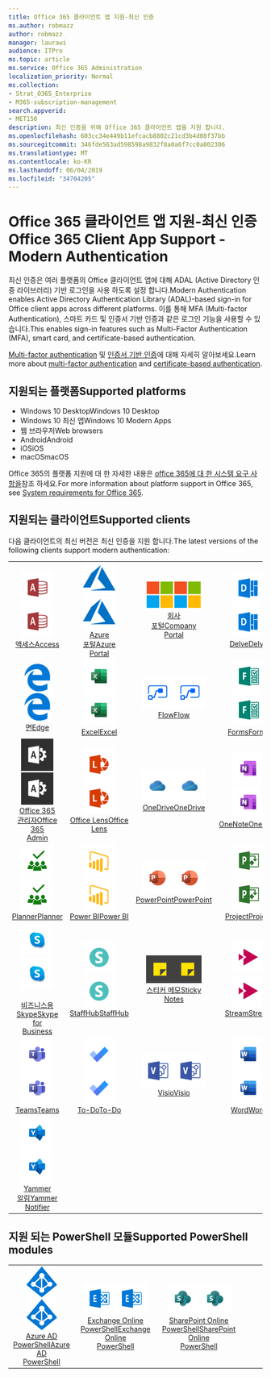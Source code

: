 ```yaml
---
title: Office 365 클라이언트 앱 지원-최신 인증
ms.author: robmazz
author: robmazz
manager: laurawi
audience: ITPro
ms.topic: article
ms.service: Office 365 Administration
localization_priority: Normal
ms.collection:
- Strat_O365_Enterprise
- M365-subscription-management
search.appverid:
- MET150
description: 최신 인증을 위해 Office 365 클라이언트 앱을 지원 합니다.
ms.openlocfilehash: 603cc34e449b11efcacb8802c21cd3b4d08f37bb
ms.sourcegitcommit: 346fde563ad598598a9832f8a0a6f7cc0a802306
ms.translationtype: MT
ms.contentlocale: ko-KR
ms.lasthandoff: 06/04/2019
ms.locfileid: "34704205"
---
```

# <a name="office-365-client-app-support---modern-authentication"></a><span data-ttu-id="aa92a-103">Office 365 클라이언트 앱 지원-최신 인증</span><span class="sxs-lookup"><span data-stu-id="aa92a-103">Office 365 Client App Support - Modern Authentication</span></span>

<span data-ttu-id="aa92a-104">최신 인증은 여러 플랫폼의 Office 클라이언트 앱에 대해 ADAL (Active Directory 인증 라이브러리) 기반 로그인을 사용 하도록 설정 합니다.</span><span class="sxs-lookup"><span data-stu-id="aa92a-104">Modern Authentication enables Active Directory Authentication Library (ADAL)-based sign-in for Office client apps across different platforms.</span></span> <span data-ttu-id="aa92a-105">이를 통해 MFA (Multi-factor Authentication), 스마트 카드 및 인증서 기반 인증과 같은 로그인 기능을 사용할 수 있습니다.</span><span class="sxs-lookup"><span data-stu-id="aa92a-105">This enables sign-in features such as Multi-Factor Authentication (MFA), smart card, and certificate-based authentication.</span></span>

<span data-ttu-id="aa92a-106">[Multi-factor authentication](https://docs.microsoft.com/azure/active-directory/authentication/multi-factor-authentication) 및 [인증서 기반 인증](https://docs.microsoft.com/azure/active-directory/active-directory-certificate-based-authentication-get-started)에 대해 자세히 알아보세요.</span><span class="sxs-lookup"><span data-stu-id="aa92a-106">Learn more about [multi-factor authentication](https://docs.microsoft.com/azure/active-directory/authentication/multi-factor-authentication) and [certificate-based authentication](https://docs.microsoft.com/azure/active-directory/active-directory-certificate-based-authentication-get-started).</span></span>

## <a name="supported-platforms"></a><span data-ttu-id="aa92a-107">지원되는 플랫폼</span><span class="sxs-lookup"><span data-stu-id="aa92a-107">Supported platforms</span></span>

 - <span data-ttu-id="aa92a-108">Windows 10 Desktop</span><span class="sxs-lookup"><span data-stu-id="aa92a-108">Windows 10 Desktop</span></span>
 - <span data-ttu-id="aa92a-109">Windows 10 최신 앱</span><span class="sxs-lookup"><span data-stu-id="aa92a-109">Windows 10 Modern Apps</span></span>
 - <span data-ttu-id="aa92a-110">웹 브라우저</span><span class="sxs-lookup"><span data-stu-id="aa92a-110">Web browsers</span></span>
 - <span data-ttu-id="aa92a-111">Android</span><span class="sxs-lookup"><span data-stu-id="aa92a-111">Android</span></span>
 - <span data-ttu-id="aa92a-112">iOS</span><span class="sxs-lookup"><span data-stu-id="aa92a-112">iOS</span></span>
 - <span data-ttu-id="aa92a-113">macOS</span><span class="sxs-lookup"><span data-stu-id="aa92a-113">macOS</span></span>

<span data-ttu-id="aa92a-114">Office 365의 플랫폼 지원에 대 한 자세한 내용은 [office 365에 대 한 시스템 요구 사항을](https://products.office.com/office-system-requirements)참조 하세요.</span><span class="sxs-lookup"><span data-stu-id="aa92a-114">For more information about platform support in Office 365, see [System requirements for Office 365](https://products.office.com/office-system-requirements).</span></span>

## <a name="supported-clients"></a><span data-ttu-id="aa92a-115">지원되는 클라이언트</span><span class="sxs-lookup"><span data-stu-id="aa92a-115">Supported clients</span></span>

<span data-ttu-id="aa92a-116">다음 클라이언트의 최신 버전은 최신 인증을 지원 합니다.</span><span class="sxs-lookup"><span data-stu-id="aa92a-116">The latest versions of the following clients support modern authentication:</span></span>

| | | | | | |
|:---:|:---:|:---:|:---:|:---:|:---:|
| <span data-ttu-id="aa92a-117">![액세스 아이콘](media/o365-access-64x64.png)</span><span class="sxs-lookup"><span data-stu-id="aa92a-117">![Access icon](media/o365-access-64x64.png)</span></span> <br> [<span data-ttu-id="aa92a-118">액세스</span><span class="sxs-lookup"><span data-stu-id="aa92a-118">Access</span></span>](https://products.office.com/access) | <span data-ttu-id="aa92a-119">![Azure 아이콘](media/o365-azure-64x64.png)</span><span class="sxs-lookup"><span data-stu-id="aa92a-119">![Azure icon](media/o365-azure-64x64.png)</span></span> <br> [<span data-ttu-id="aa92a-120">Azure <br> 포털</span><span class="sxs-lookup"><span data-stu-id="aa92a-120">Azure <br> Portal </span></span>](https://azure.microsoft.com/features/azure-portal/) | <span data-ttu-id="aa92a-121">![회사 포털 아이콘](media/o365-microsoft-64x64.png)</span><span class="sxs-lookup"><span data-stu-id="aa92a-121">![Company portal icon](media/o365-microsoft-64x64.png)</span></span> <br> [<span data-ttu-id="aa92a-122">회사 <br> 포털</span><span class="sxs-lookup"><span data-stu-id="aa92a-122">Company <br> Portal </span></span>](https://docs.microsoft.com/intune-user-help/sign-in-to-the-company-portal) | <span data-ttu-id="aa92a-123">![Delve 아이콘](media/o365-delve-64x64.png)</span><span class="sxs-lookup"><span data-stu-id="aa92a-123">![Delve icon](media/o365-delve-64x64.png)</span></span> <br> [<span data-ttu-id="aa92a-124">Delve</span><span class="sxs-lookup"><span data-stu-id="aa92a-124">Delve</span></span>](https://products.office.com/business/intelligent-search) | <span data-ttu-id="aa92a-125">![Dynamics 365 아이콘](media/o365-dynamics365-64x64.png)</span><span class="sxs-lookup"><span data-stu-id="aa92a-125">![Dynamics 365 icon](media/o365-dynamics365-64x64.png)</span></span> <br> [<span data-ttu-id="aa92a-126">Dynamics 365</span><span class="sxs-lookup"><span data-stu-id="aa92a-126">Dynamics 365</span></span>](https://dynamics.microsoft.com) 
| <span data-ttu-id="aa92a-127">![에 지 아이콘](media/o365-edge-64x64.png)</span><span class="sxs-lookup"><span data-stu-id="aa92a-127">![Edge icon](media/o365-edge-64x64.png)</span></span> <br> [<span data-ttu-id="aa92a-128">면</span><span class="sxs-lookup"><span data-stu-id="aa92a-128">Edge</span></span>](https://www.microsoft.com/windows/microsoft-edge) | <span data-ttu-id="aa92a-129">![Excel 아이콘](media/o365-excel-64x64.png)</span><span class="sxs-lookup"><span data-stu-id="aa92a-129">![Excel icon](media/o365-excel-64x64.png)</span></span> <br> [<span data-ttu-id="aa92a-130">Excel</span><span class="sxs-lookup"><span data-stu-id="aa92a-130">Excel</span></span>](https://products.office.com/excel) | <span data-ttu-id="aa92a-131">![흐름 아이콘](media/o365-flow-64x64.png)</span><span class="sxs-lookup"><span data-stu-id="aa92a-131">![Flow icon](media/o365-flow-64x64.png)</span></span> <br> [<span data-ttu-id="aa92a-132">Flow</span><span class="sxs-lookup"><span data-stu-id="aa92a-132">Flow</span></span>](https://flow.microsoft.com) | <span data-ttu-id="aa92a-133">![양식 아이콘](media/o365-forms-64x64.png)</span><span class="sxs-lookup"><span data-stu-id="aa92a-133">![Forms icon](media/o365-forms-64x64.png)</span></span> <br> [<span data-ttu-id="aa92a-134">Forms</span><span class="sxs-lookup"><span data-stu-id="aa92a-134">Forms</span></span>](https://flow.microsoft.com/connectors/shared_microsoftforms/microsoft-forms/) | <span data-ttu-id="aa92a-135">![Kaizala 아이콘](media/o365-kaizala-64x64.png)</span><span class="sxs-lookup"><span data-stu-id="aa92a-135">![Kaizala icon](media/o365-kaizala-64x64.png)</span></span> <br> [<span data-ttu-id="aa92a-136">Kaizala</span><span class="sxs-lookup"><span data-stu-id="aa92a-136">Kaizala</span></span>](https://products.office.com/en/business/microsoft-kaizala) 
| <span data-ttu-id="aa92a-137">![Office 365 관리 아이콘](media/o365-o365admin-64x64.png)</span><span class="sxs-lookup"><span data-stu-id="aa92a-137">![Office 365 Admin icon](media/o365-o365admin-64x64.png)</span></span> <br> [<span data-ttu-id="aa92a-138">Office 365 <br> 관리자</span><span class="sxs-lookup"><span data-stu-id="aa92a-138">Office 365 <br> Admin</span></span>](https://products.office.com/business/manage-office-365-admin-app) | <span data-ttu-id="aa92a-139">![렌즈 아이콘](media/o365-lens-64x64.png)</span><span class="sxs-lookup"><span data-stu-id="aa92a-139">![Lens icon](media/o365-lens-64x64.png)</span></span> <br> [<span data-ttu-id="aa92a-140">Office Lens</span><span class="sxs-lookup"><span data-stu-id="aa92a-140">Office Lens</span></span>](https://www.microsoft.com/p/office-lens/9wzdncrfj3t8?activetab=pivot%3Aoverviewtab) | <span data-ttu-id="aa92a-141">![비즈니스용 OneDrive 아이콘](media/o365-OneDrive-64x64.png)</span><span class="sxs-lookup"><span data-stu-id="aa92a-141">![OneDrive for Business icon](media/o365-OneDrive-64x64.png)</span></span> <br> [<span data-ttu-id="aa92a-142">OneDrive</span><span class="sxs-lookup"><span data-stu-id="aa92a-142">OneDrive</span></span>](https://products.office.com/onedrive-for-business/online-cloud-storage) |  <span data-ttu-id="aa92a-143">![OneNote 아이콘](media/o365-OneNote-64x64.png)</span><span class="sxs-lookup"><span data-stu-id="aa92a-143">![OneNote icon](media/o365-OneNote-64x64.png)</span></span> <br> [<span data-ttu-id="aa92a-144">OneNote</span><span class="sxs-lookup"><span data-stu-id="aa92a-144">OneNote</span></span>](https://products.office.com/onenote) | <span data-ttu-id="aa92a-145">![Outlook 아이콘](media/o365-outlook-64x64.png)</span><span class="sxs-lookup"><span data-stu-id="aa92a-145">![Outlook icon](media/o365-outlook-64x64.png)</span></span> <br> [<span data-ttu-id="aa92a-146">Outlook</span><span class="sxs-lookup"><span data-stu-id="aa92a-146">Outlook</span></span>](https://products.office.com/outlook) 
| <span data-ttu-id="aa92a-147">![Planner 아이콘](media/o365-planner-64x64.png)</span><span class="sxs-lookup"><span data-stu-id="aa92a-147">![Planner icon](media/o365-planner-64x64.png)</span></span> <br> [<span data-ttu-id="aa92a-148">Planner</span><span class="sxs-lookup"><span data-stu-id="aa92a-148">Planner</span></span>](https://products.office.com/business/task-management-software) | <span data-ttu-id="aa92a-149">![PowerBI 아이콘](media/o365-powerbi-64x64.png)</span><span class="sxs-lookup"><span data-stu-id="aa92a-149">![PowerBI icon](media/o365-powerbi-64x64.png)</span></span> <br> [<span data-ttu-id="aa92a-150">Power BI</span><span class="sxs-lookup"><span data-stu-id="aa92a-150">Power BI</span></span>](https://powerbi.microsoft.com)| <span data-ttu-id="aa92a-151">![PowerPoint 아이콘](media/o365-powerpoint-64x64.png)</span><span class="sxs-lookup"><span data-stu-id="aa92a-151">![PowerPoint icon](media/o365-powerpoint-64x64.png)</span></span> <br> [<span data-ttu-id="aa92a-152">PowerPoint</span><span class="sxs-lookup"><span data-stu-id="aa92a-152">PowerPoint</span></span>](https://products.office.com/powerpoint) | <span data-ttu-id="aa92a-153">![프로젝트 아이콘](media/o365-project-64x64.png)</span><span class="sxs-lookup"><span data-stu-id="aa92a-153">![Project icon](media/o365-project-64x64.png)</span></span> <br> [<span data-ttu-id="aa92a-154">Project</span><span class="sxs-lookup"><span data-stu-id="aa92a-154">Project</span></span>](https://products.office.com/project) | <span data-ttu-id="aa92a-155">![SharePoint 아이콘](media/o365-sharepoint-64x64.png)</span><span class="sxs-lookup"><span data-stu-id="aa92a-155">![SharePoint icon](media/o365-sharepoint-64x64.png)</span></span> <br> [<span data-ttu-id="aa92a-156">Sharepoint</span><span class="sxs-lookup"><span data-stu-id="aa92a-156">Sharepoint</span></span>](https://products.office.com/sharepoint) 
| <span data-ttu-id="aa92a-157">![비즈니스용 Skype 아이콘](media/o365-skypeforbusiness-64x64.png)</span><span class="sxs-lookup"><span data-stu-id="aa92a-157">![Skype for Business icon](media/o365-skypeforbusiness-64x64.png)</span></span> <br> [<span data-ttu-id="aa92a-158"><br> 비즈니스용 Skype</span><span class="sxs-lookup"><span data-stu-id="aa92a-158">Skype for <br> Business</span></span>](https://www.skype.com/business/) | <span data-ttu-id="aa92a-159">![StaffHub 아이콘](media/o365-staffhub-64x64.png)</span><span class="sxs-lookup"><span data-stu-id="aa92a-159">![StaffHub icon](media/o365-staffhub-64x64.png)</span></span> <br> [<span data-ttu-id="aa92a-160">StaffHub</span><span class="sxs-lookup"><span data-stu-id="aa92a-160">StaffHub</span></span>](https://products.office.com/microsoft-staffhub/staff-scheduling-software)| <span data-ttu-id="aa92a-161">![스티커 메모 아이콘](media/o365-stickynotes-64x64.png)</span><span class="sxs-lookup"><span data-stu-id="aa92a-161">![Sticky Notes icon](media/o365-stickynotes-64x64.png)</span></span> <br> [<span data-ttu-id="aa92a-162">스티커 메모</span><span class="sxs-lookup"><span data-stu-id="aa92a-162">Sticky Notes</span></span>](https://www.microsoft.com/p/microsoft-sticky-notes/9nblggh4qghw) | <span data-ttu-id="aa92a-163">![스트림 아이콘](media/o365-stream-64x64.png)</span><span class="sxs-lookup"><span data-stu-id="aa92a-163">![Stream icon](media/o365-stream-64x64.png)</span></span> <br> [<span data-ttu-id="aa92a-164">Stream</span><span class="sxs-lookup"><span data-stu-id="aa92a-164">Stream</span></span>](https://stream.microsoft.com) | <span data-ttu-id="aa92a-165">![Sway 아이콘](media/o365-sway-64x64.png)</span><span class="sxs-lookup"><span data-stu-id="aa92a-165">![Sway icon](media/o365-sway-64x64.png)</span></span> <br> [<span data-ttu-id="aa92a-166">Sway</span><span class="sxs-lookup"><span data-stu-id="aa92a-166">Sway</span></span>](https://sway.com) 
| <span data-ttu-id="aa92a-167">![팀 아이콘](media/o365-teams-64x64.png)</span><span class="sxs-lookup"><span data-stu-id="aa92a-167">![Teams icon](media/o365-teams-64x64.png)</span></span> <br> [<span data-ttu-id="aa92a-168">Teams</span><span class="sxs-lookup"><span data-stu-id="aa92a-168">Teams</span></span>](https://products.office.com/microsoft-teams/group-chat-software) | <span data-ttu-id="aa92a-169">![할 일 아이콘](media/o365-todo-64x64.png)</span><span class="sxs-lookup"><span data-stu-id="aa92a-169">![To-Do icon](media/o365-todo-64x64.png)</span></span> <br> [<span data-ttu-id="aa92a-170">To-Do</span><span class="sxs-lookup"><span data-stu-id="aa92a-170">To-Do</span></span>](https://todo.microsoft.com) | <span data-ttu-id="aa92a-171">![Visio 아이콘](media/o365-visio-64x64.png)</span><span class="sxs-lookup"><span data-stu-id="aa92a-171">![Visio icon](media/o365-visio-64x64.png)</span></span> <br> [<span data-ttu-id="aa92a-172">Visio</span><span class="sxs-lookup"><span data-stu-id="aa92a-172">Visio</span></span>](https://products.office.com/visio/flowchart-software) | <span data-ttu-id="aa92a-173">![Word 아이콘](media/o365-word-64x64.png)</span><span class="sxs-lookup"><span data-stu-id="aa92a-173">![Word icon](media/o365-word-64x64.png)</span></span> <br> [<span data-ttu-id="aa92a-174">Word</span><span class="sxs-lookup"><span data-stu-id="aa92a-174">Word</span></span>](https://products.office.com/word) | <span data-ttu-id="aa92a-175">![Yammer 아이콘](media/o365-yammer-64x64.png)</span><span class="sxs-lookup"><span data-stu-id="aa92a-175">![Yammer icon](media/o365-yammer-64x64.png)</span></span> <br> [<span data-ttu-id="aa92a-176">Yammer</span><span class="sxs-lookup"><span data-stu-id="aa92a-176">Yammer</span></span>](https://products.office.com/yammer/yammer-overview) 
| <span data-ttu-id="aa92a-177">![Yammer 아이콘](media/o365-yammer-64x64.png)</span><span class="sxs-lookup"><span data-stu-id="aa92a-177">![Yammer icon](media/o365-yammer-64x64.png)</span></span> <br> [<span data-ttu-id="aa92a-178">Yammer <br> 알림</span><span class="sxs-lookup"><span data-stu-id="aa92a-178">Yammer <br> Notifier</span></span>](https://products.office.com/yammer/yammer-overview) |  |

## <a name="supported-powershell-modules"></a><span data-ttu-id="aa92a-179">지원 되는 PowerShell 모듈</span><span class="sxs-lookup"><span data-stu-id="aa92a-179">Supported PowerShell modules</span></span>

| | | | | | |
|:---:|:---:|:---:|:---:|:---:|:---:|
| <span data-ttu-id="aa92a-180">![Azure 아이콘](media/o365-azure-ad-64x64.png)</span><span class="sxs-lookup"><span data-stu-id="aa92a-180">![Azure icon](media/o365-azure-ad-64x64.png)</span></span> <br> [<span data-ttu-id="aa92a-181">Azure AD <br> PowerShell</span><span class="sxs-lookup"><span data-stu-id="aa92a-181">Azure AD <br> PowerShell</span></span>](https://docs.microsoft.com/powershell/azure/active-directory/overview?view=azureadps-2.0) | <span data-ttu-id="aa92a-182">![Exchange 아이콘](media/o365-exchange-64x64.png)</span><span class="sxs-lookup"><span data-stu-id="aa92a-182">![Exchange icon](media/o365-exchange-64x64.png)</span></span> <br> [<span data-ttu-id="aa92a-183">Exchange Online <br> PowerShell</span><span class="sxs-lookup"><span data-stu-id="aa92a-183">Exchange Online <br> PowerShell</span></span>](https://docs.microsoft.com/powershell/exchange/exchange-online/exchange-online-powershell?view=exchange-ps) | <span data-ttu-id="aa92a-184">![SharePoint 아이콘](media/o365-sharepoint-64x64.png)</span><span class="sxs-lookup"><span data-stu-id="aa92a-184">![SharePoint icon](media/o365-sharepoint-64x64.png)</span></span> <br> [<span data-ttu-id="aa92a-185">SharePoint Online <br> PowerShell</span><span class="sxs-lookup"><span data-stu-id="aa92a-185">SharePoint Online <br> PowerShell</span></span>](https://docs.microsoft.com/sharepoint/manage-team-and-communication-sites-in-powershell)